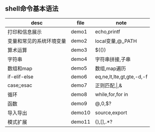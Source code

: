 ## shell命令基本语法

| desc                     | file   | note                      |
| ------------------------ | ------ | ------------------------- |
| 打印和信息展示           | demo1  | echo,printf               |
| 变量和常见的系统环境变量 | demo2  | local变量,$@,$$,$PATH     |
| 算术运算                 | demo3  | $(())                     |
| 字符串                   | demo4  | 字符串拼接,子串           |
| 数组和map                | demo5  | 数组,map遍历              |
| if-elif-else             | demo6  | eq,ne,lt,lte,gt,gte,-d,-f |
| case;;esac               | demo7  | 正则匹配,\|,&             |
| 循环                     | demo8  | while,for,for in          |
| 函数                     | demo9  | $@,$0,$?                  |
| 导入导出                 | demo10 | source,export             |
| 模式扩展                 | demo11 | {},[],.*?             |

